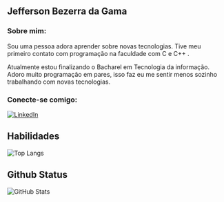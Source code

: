 ## Jefferson Bezerra da Gama


### Sobre mim:
Sou uma pessoa adora aprender sobre novas tecnologias. Tive meu primeiro contato com programação na faculdade com C e C++ .

Atualmente estou finalizando o Bacharel em Tecnologia da informação. Adoro muito programação em pares, isso faz eu me sentir menos sozinho trabalhando com novas tecnologias.

### Conecte-se comigo:
[![LinkedIn](https://img.shields.io/badge/LinkedIn-000?style=for-the-badge&logo=linkedin&logoColor=0E76A8)](https://www.linkedin.com/in/jefferson-bezerra-gama/)

## Habilidades
![Top Langs](https://github-readme-stats-git-masterrstaa-rickstaa.vercel.app/api/top-langs/?username=jeffersonbg&bg_color=000&border_color=&title_color=E94D5F&text_color=FFF)

## Github Status
![GitHub Stats](https://github-readme-stats.vercel.app/api?username=jeffersonbg&theme=transparent&bg_color=000&border_color=30A3DC&show_icons=true&icon_color=30A3DC&title_color=E94D5F&text_color=FFF)